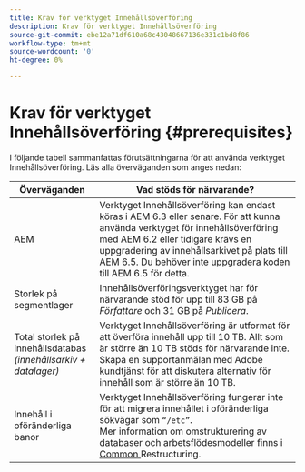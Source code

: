 ```yaml
---
title: Krav för verktyget Innehållsöverföring
description: Krav för verktyget Innehållsöverföring
source-git-commit: ebe12a71df610a68c43048667136e331c1bd8f86
workflow-type: tm+mt
source-wordcount: '0'
ht-degree: 0%

---
```


# Krav för verktyget Innehållsöverföring {#prerequisites}

I följande tabell sammanfattas förutsättningarna för att använda verktyget Innehållsöverföring. Läs alla överväganden som anges nedan:

| Överväganden | Vad stöds för närvarande? |
|--- |--- |
| AEM | Verktyget Innehållsöverföring kan endast köras i AEM 6.3 eller senare. För att kunna använda verktyget för innehållsöverföring med AEM 6.2 eller tidigare krävs en uppgradering av innehållsarkivet på plats till AEM 6.5. Du behöver inte uppgradera koden till AEM 6.5 för detta. |
| Storlek på segmentlager | Innehållsöverföringsverktyget har för närvarande stöd för upp till 83 GB på *Författare* och 31 GB på *Publicera*. |
| Total storlek på innehållsdatabas <br>*(innehållsarkiv + datalager)* | Verktyget Innehållsöverföring är utformat för att överföra innehåll upp till 10 TB. Allt som är större än 10 TB stöds för närvarande inte. Skapa en supportanmälan med Adobe kundtjänst för att diskutera alternativ för innehåll som är större än 10 TB. |
| Innehåll i oföränderliga banor | Verktyget Innehållsöverföring fungerar inte för att migrera innehållet i oföränderliga sökvägar som `“/etc”`. <br>Mer information om omstrukturering av databaser och arbetsflödesmodeller finns i  [Common ](https://experienceleague.adobe.com/docs/experience-manager-64/deploying/restructuring/all-repository-restructuring-in-aem-6-4.html?lang=en#restructuring) Restructuring. |